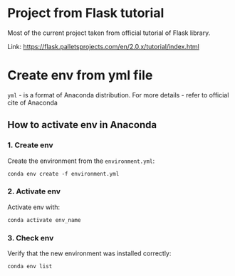 # Project from Flask tutorial
Most of the current project taken from official tutorial of Flask library.

Link: https://flask.palletsprojects.com/en/2.0.x/tutorial/index.html

# Create env from yml file
`yml` - is a format of Anaconda distribution. 
For more details - refer to official cite of Anaconda

## How to activate env in Anaconda
### 1. Create env
Create the environment from the `environment.yml`:

`conda env create -f environment.yml`

### 2. Activate env
Activate env with:

`conda activate env_name`

### 3. Check env
Verify that the new environment was installed correctly:

`conda env list`